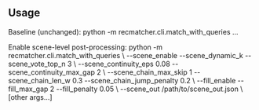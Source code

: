 ## Usage

Baseline (unchanged):
  python -m recmatcher.cli.match_with_queries ...

Enable scene-level post-processing:
  python -m recmatcher.cli.match_with_queries \    --scene_enable --scene_dynamic_k --scene_vote_top_n 3 \    --scene_continuity_eps 0.08 --scene_continuity_max_gap 2 \    --scene_chain_max_skip 1 --scene_chain_len_w 0.3 --scene_chain_jump_penalty 0.2 \    --fill_enable --fill_max_gap 2 --fill_penalty 0.05 \    --scene_out /path/to/scene_out.json \    [other args...]
